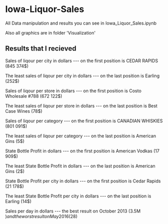 # Iowa-Liquor-Sales

All Data manipulation and results you can see in Iowa_Liquor_Sales.ipynb

Also all graphics are in folder 'Visualization'

## Results that I recieved


Sales of liqour per city in dollars --- on the first position is CEDAR RAPIDS (845 374$)

The least sales of liqour per city in dollars --- on the last position is Earling (252$)

Sales of liqour per store in dollars --- on the first position is Costo Wholesale #788 (672 122$)

The least sales of liqour per store in dollars --- on the last position is Best Case Wines (78$)

Sales of liqour per category --- on the first position is CANADIAN WHISKIES (801 091$)

The least sales of liqour per category --- on the last position is American Gins (5$)

State Bottle Profit in dollars --- on the first position is American Vodkas (17 909$)

The least State Bottle Profit in dollars --- on the last position is American Gins (2$)

State Bottle Profit per city in dollars --- on the first position is Cedar Rapids (21 178$)

The least State Bottle Profit per city in dollars --- on the last position is Earling (14$)

Sales per day in dollars --- the best result on October 2013 (3.5M $) and the worst result on May 2016 (28$)
